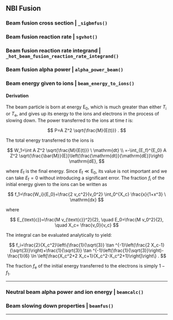 ## NBI Fusion

### Beam fusion cross section | `_sigbmfus()`

### Beam fusion reaction rate | `sgvhot()`

### Beam fusion reaction rate integrand | `_hot_beam_fusion_reaction_rate_integrand()`

### Beam fusion alpha power | `alpha_power_beam()`

### Beam energy given to ions | `beam_energy_to_ions()`

#### Derivation

The beam particle is born at energy $\mathrm{E}_0$, which is much greater than either $T_{\text{i}}$ or $T_{\text{e}}$, and gives up its energy to the ions and electrons in the process of slowing down. The power transferred to the ions at time $t$ is:

$$
P=A Z^2 \sqrt{\frac{M}{E(t)}} .
$$

The total energy transferred to the ions is

$$
W_1=\int A Z^2 \sqrt{\frac{M}{E(t)}} \  \mathrm{dt} \\
=-\int_{E_f}^{E_0} A Z^2 \sqrt{\frac{\bar{M}}{E}}\left(\frac{\mathrm{dt}}{\mathrm{dE}}\right) \mathrm{dE},
$$

where $E_{\mathrm{f}}$ is the final energy. Since $E_{\mathrm{f}} \ll \mathrm{E}_0$, its value is not important and we can take $E_{\mathrm{f}} = 0$ without introducing a significant error. The fraction $f_{\mathrm{i}}$ of the initial energy given to the ions can be written as

$$
f_1=\frac{W_i}{E_0}=\frac{2 v_c^2}{v_0^2} \int_0^{X_c}  \frac{x}{1+x^3} \  \mathrm{dx}
$$

where

$$
E_{\text{c}}=\frac{M v_{\text{c}}^2}{2},  \quad E_0=\frac{M v_0^2}{2}, \quad X_c= \frac{v_0}{v_c}
$$

The integral can be evaluated analytically to yield:

$$
f_i=\frac{2}{X_c^2}\left\{\frac{1}{\sqrt{3}} \tan ^{-1}\left(\frac{2 X_c-1}{\sqrt{3}}\right)+\frac{1}{\sqrt{3}} \tan ^{-1}\left(\frac{1}{\sqrt{3}}\right)-\frac{1}{6} \ln \left[\frac{X_c^2+2 X_c+1}{X_c^2-X_c^2+1}\right]\right\} .
$$

The fraction $f_{\text{e}}$ of the initial energy transferred to the electrons is simply $1-f_1$.

------------------

### Neutral beam alpha power and ion energy | `beamcalc()`

### Beam slowing down properties | `beamfus()`

------------------------